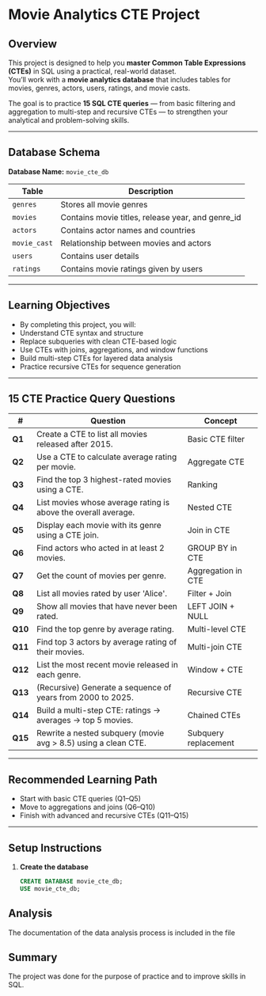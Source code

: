 #  Movie Analytics CTE Project

##  Overview
This project is designed to help you **master Common Table Expressions (CTEs)** in SQL using a practical, real-world dataset.  
You’ll work with a **movie analytics database** that includes tables for movies, genres, actors, users, ratings, and movie casts.

The goal is to practice **15 SQL CTE queries** — from basic filtering and aggregation to multi-step and recursive CTEs — to strengthen your analytical and problem-solving skills.

---

##  Database Schema

**Database Name:** `movie_cte_db`

| Table | Description |
|--------|--------------|
| `genres` | Stores all movie genres |
| `movies` | Contains movie titles, release year, and genre_id |
| `actors` | Contains actor names and countries |
| `movie_cast` | Relationship between movies and actors |
| `users` | Contains user details |
| `ratings` | Contains movie ratings given by users |

---

## Learning Objectives
- By completing this project, you will:
- Understand CTE syntax and structure
- Replace subqueries with clean CTE-based logic
- Use CTEs with joins, aggregations, and window functions
- Build multi-step CTEs for layered data analysis
- Practice recursive CTEs for sequence generation

-----

## 15 CTE Practice Query Questions

| #       | Question                                                       | Concept              |
| ------- | -------------------------------------------------------------- | -------------------- |
| **Q1**  | Create a CTE to list all movies released after 2015.           | Basic CTE filter     |
| **Q2**  | Use a CTE to calculate average rating per movie.               | Aggregate CTE        |
| **Q3**  | Find the top 3 highest-rated movies using a CTE.               | Ranking              |
| **Q4**  | List movies whose average rating is above the overall average. | Nested CTE           |
| **Q5**  | Display each movie with its genre using a CTE join.            | Join in CTE          |
| **Q6**  | Find actors who acted in at least 2 movies.                    | GROUP BY in CTE      |
| **Q7**  | Get the count of movies per genre.                             | Aggregation in CTE   |
| **Q8**  | List all movies rated by user 'Alice'.                         | Filter + Join        |
| **Q9**  | Show all movies that have never been rated.                    | LEFT JOIN + NULL     |
| **Q10** | Find the top genre by average rating.                          | Multi-level CTE      |
| **Q11** | Find top 3 actors by average rating of their movies.           | Multi-join CTE       |
| **Q12** | List the most recent movie released in each genre.             | Window + CTE         |
| **Q13** | (Recursive) Generate a sequence of years from 2000 to 2025.    | Recursive CTE        |
| **Q14** | Build a multi-step CTE: ratings → averages → top 5 movies.     | Chained CTEs         |
| **Q15** | Rewrite a nested subquery (movie avg > 8.5) using a clean CTE. | Subquery replacement |

----
## Recommended Learning Path
- Start with basic CTE queries (Q1–Q5)
- Move to aggregations and joins (Q6–Q10)
- Finish with advanced and recursive CTEs (Q11–Q15)
-----

##  Setup Instructions

1. **Create the database**
   ```sql
   CREATE DATABASE movie_cte_db;
   USE movie_cte_db;


## Analysis

The documentation of the data analysis process is included in the file 

## Summary

The project was done for the purpose of practice and to improve skills in SQL.

